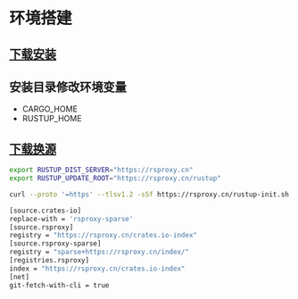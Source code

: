 # 环境搭建

## [下载安装](https://www.rust-lang.org/learn/get-started)

<DocsAD/>

## 安装目录修改环境变量

* CARGO_HOME
* RUSTUP_HOME


## [下载换源](https://rsproxy.cn/)

```sh
export RUSTUP_DIST_SERVER="https://rsproxy.cn"
export RUSTUP_UPDATE_ROOT="https://rsproxy.cn/rustup"

curl --proto '=https' --tlsv1.2 -sSf https://rsproxy.cn/rustup-init.sh | sh

[source.crates-io]
replace-with = 'rsproxy-sparse'
[source.rsproxy]
registry = "https://rsproxy.cn/crates.io-index"
[source.rsproxy-sparse]
registry = "sparse+https://rsproxy.cn/index/"
[registries.rsproxy]
index = "https://rsproxy.cn/crates.io-index"
[net]
git-fetch-with-cli = true
```

